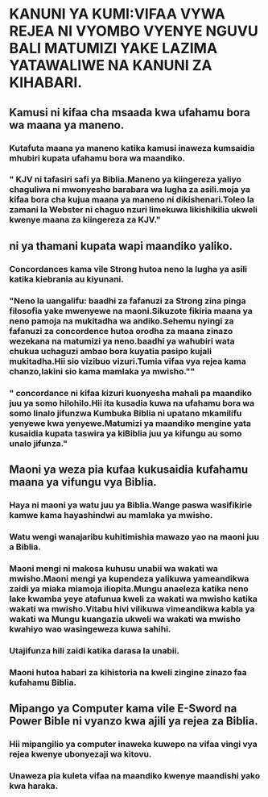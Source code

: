 # KANUNI YA KUMI:VIFAA VYWA REJEA NI VYOMBO VYENYE NGUVU BALI MATUMIZI YAKE LAZIMA YATAWALIWE NA KANUNI ZA KIHABARI.

## Kamusi ni kifaa cha msaada kwa ufahamu bora wa maana ya maneno.

### Kutafuta maana ya maneno katika kamusi inaweza kumsaidia mhubiri kupata ufahamu bora wa maandiko.

### \" KJV ni tafasiri safi ya Biblia.Maneno ya kiingereza yaliyo chaguliwa ni mwonyesho barabara wa lugha za asili.moja ya kifaa bora cha kujua maana ya maneno ni dikishenari.Toleo la zamani la Webster ni chaguo nzuri limekuwa likishikilia ukweli kwenye maana za kiingereza za KJV.\"

## ni ya thamani kupata wapi maandiko yaliko.

### Concordances kama vile Strong hutoa neno la lugha ya asili katika kiebrania au kiyunani.

### \"Neno la uangalifu: baadhi za fafanuzi za Strong zina pinga filosofia yake mwenyewe na maoni.Sikuzote fikiria maana ya neno pamoja na mukitadha wa andiko.Sehemu nyingi za fafanuzi za concordence hutoa orodha za maana zinazo wezekana na matumizi ya neno.baadhi ya wahubiri wata chukua uchaguzi ambao bora kuyatia pasipo kujali mukitadha.Hii sio vizibuo vizuri.Tumia vifaa vya rejea kama chanzo,lakini sio kama mamlaka ya mwisho.\"\"

### \" concordance ni kifaa kizuri kuonyesha mahali pa maandiko juu ya somo hilohilo.Hii ita kusadia kuwa na ufahamu bora wa somo linalo jifunzwa Kumbuka Biblia ni upatano mkamilifu yenyewe kwa yenyewe.Matumizi ya maandiko mengine yata kusaidia kupata taswira ya kiBiblia juu ya kifungu au somo unalo jifunza.\"

## Maoni ya weza pia kufaa kukusaidia kufahamu maana ya vifungu vya Biblia.

### Haya ni maoni ya watu juu ya Biblia.Wange paswa wasifikirie kamwe kama hayashindwi au mamlaka ya mwisho.

### Watu wengi wanajaribu kuhitimishia mawazo yao na maoni juu a Biblia.

### Maoni mengi ni makosa kuhusu unabii wa wakati wa mwisho.Maoni mengi ya kupendeza yalikuwa yameandikwa zaidi ya miaka miamoja iliopita.Mungu anaeleza katika neno lake kwamba yeye atafunua kweli za wakati wa mwisho katika wakati wa mwisho.Vitabu hivi vilikuwa vimeandikwa kabla ya wakati wa Mungu kuangazia ukweli wa wakati wa mwisho kwahiyo wao wasingeweza kuwa sahihi.

### Utajifunza hili zaidi katika darasa la unabii.

### Maoni hutoa habari za kihistoria na kweli zingine zinazo faa kufahamu Biblia.

## Mipango ya Computer kama vile E-Sword na Power Bible ni vyanzo kwa ajili ya rejea za Biblia.

### Hii mipangilio ya computer inaweka kuwepo na vifaa vingi vya rejea kwenye ubonyezaji wa kitovu.

### Unaweza pia kuleta vifaa na maandiko kwenye maandishi yako kwa haraka.
